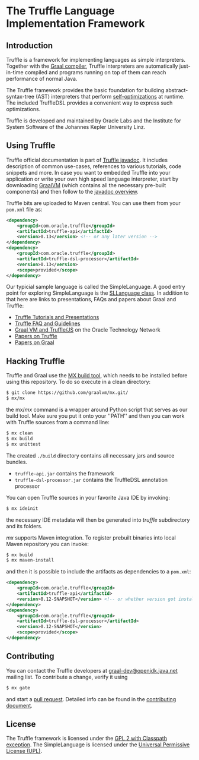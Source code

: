 # The Truffle Language Implementation Framework


## Introduction

Truffle is a framework for implementing languages as simple interpreters.
Together with the [Graal compiler](https://wiki.openjdk.java.net/display/Graal/Instructions),
Truffle interpreters are automatically just-in-time compiled and programs
running on top of them can reach performance of normal Java.

The Truffle framework provides the basic foundation for building
abstract-syntax-tree (AST) interpreters that perform
[self-optimizations](http://dx.doi.org/10.1145/2384577.2384587) at runtime. The
included TruffleDSL provides a convenient way to express such optimizations.

Truffle is developed and maintained by Oracle Labs and the Institute for System
Software of the Johannes Kepler University Linz.

## Using Truffle

Truffle official documentation is part of [Truffle javadoc](http://lafo.ssw.uni-linz.ac.at/javadoc/truffle/latest/).
It includes description of common use-cases, references to various tutorials,
code snippets and more. In case you want to embedded Truffle into your
application or write your own high speed language interpreter, start by
downloading [GraalVM](http://www.oracle.com/technetwork/oracle-labs/program-languages/overview/)
(which contains all the necessary pre-built components) and then follow to the
[javadoc overview](http://lafo.ssw.uni-linz.ac.at/javadoc/truffle/latest/).

Truffle bits are uploaded to Maven central. You can use them from your
`pom.xml` file as:

```xml
<dependency>
    <groupId>com.oracle.truffle</groupId>
    <artifactId>truffle-api</artifactId>
    <version>0.13</version> <!-- or any later version -->
</dependency>
<dependency>
    <groupId>com.oracle.truffle</groupId>
    <artifactId>truffle-dsl-processor</artifactId>
    <version>0.13</version>
    <scope>provided</scope>
</dependency>
```

Our typicial sample language is called the SimpleLanguage. A good entry point for
exploring SimpleLanguage is the [SLLanguage class](https://github.com/graalvm/Truffle/blob/master/truffle/com.oracle.truffle.sl/src/com/oracle/truffle/sl/SLLanguage.java).
In addition to that here are links to presentations, FAQs and papers about
Graal and Truffle:

  - [Truffle Tutorials and Presentations](https://wiki.openjdk.java.net/display/Graal/Publications+and+Presentations)
  - [Truffle FAQ and Guidelines](https://wiki.openjdk.java.net/display/Graal/Truffle+FAQ+and+Guidelines)
  - [Graal VM and Truffle/JS](http://www.oracle.com/technetwork/oracle-labs/program-languages/overview/index-2301583.html) on the Oracle Technology Network
  - [Papers on Truffle](http://ssw.jku.at/Research/Projects/JVM/Truffle.html)
  - [Papers on Graal](http://ssw.jku.at/Research/Projects/JVM/Graal.html)

## Hacking Truffle

Truffle and Graal use the [MX build tool](https://github.com/graalvm/mx/),
which needs to be installed before using this repository. To do so execute
in a clean directory:

```bash
$ git clone https://github.com/graalvm/mx.git/
$ mx/mx
```

the mx/*mx* command is a wrapper around Python script that serves as our build tool.
Make sure you put it onto your ''PATH'' and then you can work with Truffle
sources from a command line:

```bash
$ mx clean
$ mx build
$ mx unittest
```

The created `./build` directory contains all necessary jars and source bundles.

  - `truffle-api.jar` contains the framework
  - `truffle-dsl-processor.jar` contains the TruffleDSL annotation processor

You can open Truffle sources in your favorite Java IDE by invoking:

```bash
$ mx ideinit
```

the necessary IDE metadata will then be generated into *truffle* subdirectory
and its folders.

*mx* supports Maven integration. To register prebuilt binaries into local Maven
repository you can invoke:

```bash
$ mx build
$ mx maven-install
```

and then it is possible to include the artifacts as dependencies to a `pom.xml`:

```xml
<dependency>
    <groupId>com.oracle.truffle</groupId>
    <artifactId>truffle-api</artifactId>
    <version>0.12-SNAPSHOT</version> <!-- or whether version got installed by mx maven-install -->
</dependency>
<dependency>
    <groupId>com.oracle.truffle</groupId>
    <artifactId>truffle-dsl-processor</artifactId>
    <version>0.12-SNAPSHOT</version>
    <scope>provided</scope>
</dependency>
```

## Contributing

You can contact the Truffle developers at graal-dev@openjdk.java.net mailing
list. To contribute a change, verify it using
```bash
$ mx gate
```
and start a [pull request](https://help.github.com/articles/using-pull-requests/).
Detailed info can be found in the [contributing document](CONTRIBUTING.md).

## License

The Truffle framework is licensed under the [GPL 2 with Classpath exception](http://openjdk.java.net/legal/gplv2+ce.html).
The SimpleLanguage is licensed under the [Universal Permissive License (UPL)](http://opensource.org/licenses/UPL).
